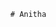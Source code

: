 
            
      # Anitha
            
            
            
            
            
            
            
            
            
            
            
      